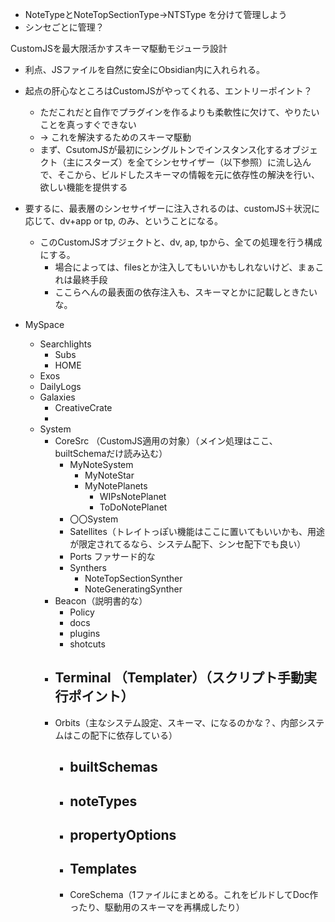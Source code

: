 - NoteTypeとNoteTopSectionType→NTSType を分けて管理しよう
- シンセごとに管理？


CustomJSを最大限活かすスキーマ駆動モジューラ設計
- 利点、JSファイルを自然に安全にObsidian内に入れられる。
- 起点の肝心なところはCustomJSがやってくれる、エントリーポイント？
	- ただこれだと自作でプラグインを作るよりも柔軟性に欠けて、やりたいことを真っすぐできない
	- → これを解決するためのスキーマ駆動
	- まず、CsutomJSが最初にシングルトンでインスタンス化するオブジェクト（主にスターズ）を全てシンセサイザー（以下参照）に流し込んで、そこから、ビルドしたスキーマの情報を元に依存性の解決を行い、欲しい機能を提供する
- 要するに、最表層のシンセサイザーに注入されるのは、customJS＋状況に応じて、dv+app or tp, のみ、ということになる。
	- このCustomJSオブジェクトと、dv, ap, tpから、全ての処理を行う構成にする。
		- 場合によっては、filesとか注入してもいいかもしれないけど、まぁこれは最終手段
		- ここらへんの最表面の依存注入も、スキーマとかに記載しときたいな。


- MySpace
	- Searchlights
		- Subs
		- HOME
	- Exos
	- DailyLogs
	- Galaxies
		- CreativeCrate
		- 
	- System
		- CoreSrc （CustomJS適用の対象）（メイン処理はここ、builtSchemaだけ読み込む）
			- MyNoteSystem
				- MyNoteStar
				- MyNotePlanets
					- WIPsNotePlanet
					- ToDoNotePlanet
			- 〇〇System
			- Satellites（トレイトっぽい機能はここに置いてもいいかも、用途が限定されてるなら、システム配下、シンセ配下でも良い）
			- Ports ファサード的な
			- Synthers 
				- NoteTopSectionSynther
				- NoteGeneratingSynther
		- Beacon（説明書的な）
			- Policy
			- docs
			- plugins
			- shotcuts
		- Terminal （Templater）（スクリプト手動実行ポイント）
			- 
		- Orbits（主なシステム設定、スキーマ、になるのかな？、内部システムはこの配下に依存している）
			- builtSchemas
				- 
			- noteTypes
				- 
			- propertyOptions
				- 
			- Templates
				- 
			- CoreSchema（1ファイルにまとめる。これをビルドしてDoc作ったり、駆動用のスキーマを再構成したり）
